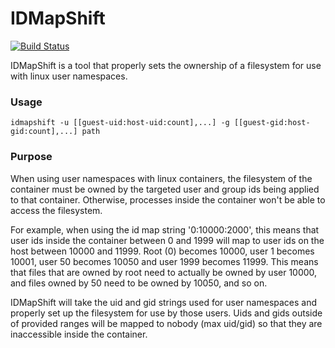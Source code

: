 # IDMapShift #

[![Build Status](https://travis-ci.org/ramielrowe/idmapshift.svg?branch=master)](https://travis-ci.org/ramielrowe/idmapshift)

IDMapShift is a tool that properly sets the ownership of a filesystem for use with linux user namespaces.

### Usage ###


    idmapshift -u [[guest-uid:host-uid:count],...] -g [[guest-gid:host-gid:count],...] path

### Purpose ###

When using user namespaces with linux containers, the filesystem of the container must be owned by the targeted user and group ids being applied to that container. Otherwise, processes inside the container won't be able to access the filesystem. 

For example, when using the id map string '0:10000:2000', this means that user ids inside the container between 0 and 1999 will map to user ids on the host between 10000 and 11999. Root (0) becomes 10000, user 1 becomes 10001, user 50 becomes 10050 and user 1999 becomes 11999. This means that files that are owned by root need to actually be owned by user 10000, and files owned by 50 need to be owned by 10050, and so on.


IDMapShift will take the uid and gid strings used for user namespaces and properly set up the filesystem for use by those users. Uids and gids outside of provided ranges will be mapped to nobody (max uid/gid) so that they are inaccessible inside the container.
